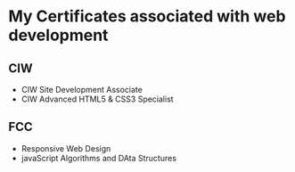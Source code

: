 # My Certificates associated with web development

## CIW
- CIW Site Development Associate
- CIW Advanced HTML5 & CSS3 Specialist
## FCC
- Responsive Web Design
- javaScript Algorithms and DAta Structures
